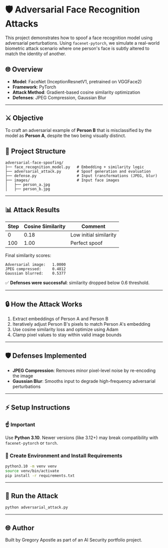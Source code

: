 # 🛡️ Adversarial Face Recognition Attacks

This project demonstrates how to spoof a face recognition model using adversarial perturbations. Using `facenet-pytorch`, we simulate a real-world biometric attack scenario where one person's face is subtly altered to match the identity of another.

## 🌐 Overview

* **Model**: FaceNet (InceptionResnetV1, pretrained on VGGFace2)
* **Framework**: PyTorch
* **Attack Method**: Gradient-based cosine similarity optimization
* **Defenses**: JPEG Compression, Gaussian Blur

---

## ⚔️ Objective

To craft an adversarial example of **Person B** that is misclassified by the model as **Person A**, despite the two being visually distinct.

## 🧰 Project Structure

```
adversarial-face-spoofing/
├── face_recognition_model.py   # Embedding + similarity logic
├── adversarial_attack.py       # Spoof generation and evaluation
├── defense.py                  # Input transformations (JPEG, blur)
├── images/                     # Input face images
│   ├── person_a.jpg
│   ├── person_b.jpg
```

---

## 📊 Attack Results

| Step | Cosine Similarity | Comment                |
| ---- | ----------------- | ---------------------- |
| 0    | 0.18              | Low initial similarity |
| 100  | 1.00              | Perfect spoof          |

Final similarity scores:

```
Adversarial image:   1.0000
JPEG compressed:     0.4812
Gaussian blurred:    0.5377
```

✅ **Defenses were successful**: similarity dropped below 0.6 threshold.

---

## 🔒 How the Attack Works

1. Extract embeddings of Person A and Person B
2. Iteratively adjust Person B's pixels to match Person A's embedding
3. Use cosine similarity loss and optimize using Adam
4. Clamp pixel values to stay within valid image bounds

---

## 🛡️ Defenses Implemented

* **JPEG Compression**: Removes minor pixel-level noise by re-encoding the image
* **Gaussian Blur**: Smooths input to degrade high-frequency adversarial perturbations

---

## ⚡ Setup Instructions

### ☝ Important

Use **Python 3.10**. Newer versions (like 3.12+) may break compatibility with `facenet-pytorch` or `torch`.

### 🔧 Create Environment and Install Requirements

```bash
python3.10 -m venv venv
source venv/bin/activate
pip install -r requirements.txt
```

---

## 🔧 Run the Attack

```bash
python adversarial_attack.py
```

---

## 🌐 Author

Built by Gregory Apostle as part of an AI Security portfolio project.
